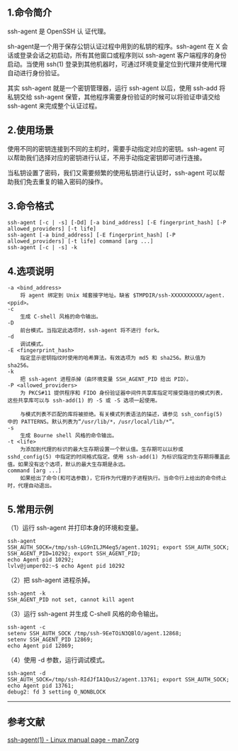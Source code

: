 ## 1.命令简介
ssh-agent 是 OpenSSH 认 证代理。

sh-agent是一个用于保存公钥认证过程中用到的私钥的程序。ssh-agent 在 X 会话或登录会话之初启动，所有其他窗口或程序则以 ssh-agent 客户端程序的身份启动。当使用 ssh(1) 登录到其他机器时，可通过环境变量定位到代理并使用代理自动进行身份验证。

其实 ssh-agent 就是一个密钥管理器，运行 ssh-agent 以后，使用 ssh-add 将私钥交给 ssh-agent 保管，其他程序需要身份验证的时候可以将验证申请交给 ssh-agent 来完成整个认证过程。

## 2.使用场景

使用不同的密钥连接到不同的主机时，需要手动指定对应的密钥。ssh-agent 可以帮助我们选择对应的密钥进行认证，不用手动指定密钥即可进行连接。


当私钥设置了密码，我们又需要频繁的使用私钥进行认证时，ssh-agent 可以帮助我们免去重复的输入密码的操作。

## 3.命令格式
```shell
ssh-agent [-c | -s] [-Dd] [-a bind_address] [-E fingerprint_hash] [-P allowed_providers] [-t life]
ssh-agent [-a bind_address] [-E fingerprint_hash] [-P allowed_providers] [-t life] command [arg ...]
ssh-agent [-c | -s] -k
```
## 4.选项说明
```
-a <bind_address>
	将 agent 绑定到 Unix 域套接字地址。缺省 $TMPDIR/ssh-XXXXXXXXXX/agent.<ppid>。
-c
	生成 C-shell 风格的命令输出。
-D
	前台模式。当指定此选项时，ssh-agent 将不进行 fork。
-d
	调试模式。
-E <fingerprint_hash>
	指定显示密钥指纹时使用的哈希算法。有效选项为 md5 和 sha256。默认值为 sha256。
-k
	把 ssh-agent 进程杀掉（由环境变量 SSH_AGENT_PID 给出 PID）。
-P <allowed_providers>
	为 PKCS#11 提供程序和 FIDO 身份验证器中间件共享库指定可接受路径的模式列表，这些共享库可以与 ssh-add(1) 的 -S 或 -S 选项一起使用。

	与模式列表不匹配的库将被拒绝。有关模式列表语法的描述，请参见 ssh_config(5) 中的 PATTERNS。默认列表为“/usr/lib/*，/usr/local/lib/*”。
-s
	生成 Bourne shell 风格的命令输出。
-t <life>
	为添加到代理的标识的最大生存期设置一个默认值。生存期可以以秒或 sshd_config(5) 中指定的时间格式指定。使用 ssh-add(1) 为标识指定的生存期将覆盖此值。如果没有这个选项，默认的最大生存期是永远。
command [arg ...]
	如果给出了命令(和可选参数)，它将作为代理的子进程执行。当命令行上给出的命令终止时，代理自动退出。
```

## 5.常用示例

（1）运行 ssh-agent 并打印本身的环境和变量。
```shell
ssh-agent
SSH_AUTH_SOCK=/tmp/ssh-LG9nILJM4eg5/agent.10291; export SSH_AUTH_SOCK;
SSH_AGENT_PID=10292; export SSH_AGENT_PID;
echo Agent pid 10292;
lvlv@jumper02:~$ echo Agent pid 10292
```

（2）把 ssh-agent 进程杀掉。

```shell
ssh-agent -k
SSH_AGENT_PID not set, cannot kill agent
```

（3）运行 ssh-agent 并生成 C-shell 风格的命令输出。
```shell
ssh-agent -c
setenv SSH_AUTH_SOCK /tmp/ssh-9EeTOiN3QBlO/agent.12868;
setenv SSH_AGENT_PID 12869;
echo Agent pid 12869;
```

（4）使用 -d 参数，运行调试模式。
```shell
ssh-agent -d
SSH_AUTH_SOCK=/tmp/ssh-RIdJfIA1Qus2/agent.13761; export SSH_AUTH_SOCK;
echo Agent pid 13761;
debug2: fd 3 setting O_NONBLOCK
```

---
## 参考文献
[ssh-agent(1) - Linux manual page - man7.org](https://man7.org/linux/man-pages/man1/ssh-agent.1.html)

<Vssue title="ssh-agent" />